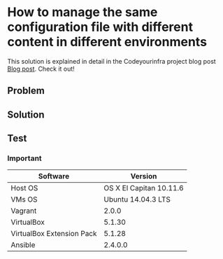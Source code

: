 # How to manage the same configuration file with different content in different environments

This solution is explained in detail in the Codeyourinfra project blog post [Blog post](http://codeyourinfra.today/how-to-). Check it out!

## Problem


## Solution


## Test


### Important


Software | Version
--- | -----
Host OS | OS X El Capitan 10.11.6
VMs OS | Ubuntu 14.04.3 LTS
Vagrant | 2.0.0
VirtualBox | 5.1.30
VirtualBox Extension Pack | 5.1.28
Ansible | 2.4.0.0

